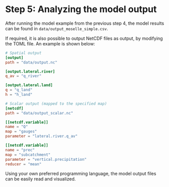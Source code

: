 # Step 5: Analyzing the model output

After running the model example from the previous step 4, the model results can be found in
`data/output_moselle_simple.csv`.

If required, it is also possible to output NetCDF files as output, by modifying the TOML
file. An example is shown below:

```toml
# Spatial output
[output]
path = "data/output.nc"

[output.lateral.river]
q_av = "q_river"

[output.lateral.land]
q = "q_land"
h = "h_land"

# Scalar output (mapped to the specified map)
[netcdf]
path = "data/output_scalar.nc"

[[netcdf.variable]]
name = "Q"
map = "gauges"
parameter = "lateral.river.q_av"

[[netcdf.variable]]
name = "prec"
map = "subcatchment"
parameter = "vertical.precipitation"
reducer = "mean"
```

Using your own preferred programming language, the model output files can be easily read and
visualized.